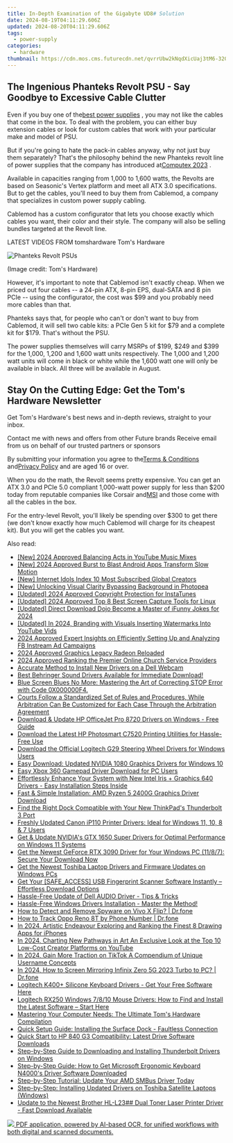 ```yaml
---
title: In-Depth Examination of the Gigabyte UD8# Solution
date: 2024-08-19T04:11:29.606Z
updated: 2024-08-20T04:11:29.606Z
tags:
  - power-supply
categories:
  - hardware
thumbnail: https://cdn.mos.cms.futurecdn.net/qvrrUbw2kNqdXicUaj3tM6-320-80.jpg
---
```


## The Ingenious Phanteks Revolt PSU - Say Goodbye to Excessive Cable Clutter

Even if you buy one of the[best power supplies](https://tools.techidaily.com) , you may not like the cables that come in the box. To deal with the problem, you can either buy extension cables or look for custom cables that work with your particular make and model of PSU.

 But if you're going to hate the pack-in cables anyway, why not just buy them separately? That's the philosophy behind the new Phanteks revolt line of power supplies that the company has introduced at[Computex 2023](https://tools.techidaily.com) .

 Available in capacities ranging from 1,000 to 1,600 watts, the Revolts are based on Seasonic's Vertex platform and meet all ATX 3.0 specifications. But to get the cables, you'll need to buy them from Cablemod, a company that specializes in custom power supply cabling.

 Cablemod has a custom configurator that lets you choose exactly which cables you want, their color and their style. The company will also be selling bundles targeted at the Revolt line.

 LATEST VIDEOS FROM tomshardware Tom's Hardware

![Phanteks Revolt PSUs](https://cdn.mos.cms.futurecdn.net/h6vKinoFtGPsECXkGvyNNL-320-80.jpg)

 (Image credit: Tom's Hardware)

 However, it's important to note that Cablemod isn't exactly cheap. When we priced out four cables -- a 24-pin ATX, 8-pin EPS, dual-SATA and 8 pin PCIe -- using the configurator, the cost was $99 and you probably need more cables than that.

 Phanteks says that, for people who can't or don't want to buy from Cablemod, it will sell two cable kits: a PCIe Gen 5 kit for $79 and a complete kit for $179\. That's without the PSU.

 The power supplies themselves will carry MSRPs of $199, $249 and $399 for the 1,000, 1,200 and 1,600 watt units respectively. The 1,000 and 1,200 watt units will come in black or white while the 1,600 watt one will only be available in black. All three will be available in August.

## Stay On the Cutting Edge: Get the Tom's Hardware Newsletter

 Get Tom's Hardware's best news and in-depth reviews, straight to your inbox.

 Contact me with news and offers from other Future brands  Receive email from us on behalf of our trusted partners or sponsors

 By submitting your information you agree to the[Terms & Conditions](https://futureplc.com/terms-conditions/) and[Privacy Policy](https://futureplc.com/privacy-policy/) and are aged 16 or over.

 When you do the math, the Revolt seems pretty expensive. You can get an ATX 3.0 and PCIe 5.0 compliant 1,000-watt power supply for less than $200 today from reputable companies like Corsair and[MSI](https://tools.techidaily.com) and those come with all the cables in the box.

 For the entry-level Revolt, you'll likely be spending over $300 to get there (we don't know exactly how much Cablemod will charge for its cheapest kit). But you will get the cables you want.

<ins class="adsbygoogle"
     style="display:block"
     data-ad-format="autorelaxed"
     data-ad-client="ca-pub-7571918770474297"
     data-ad-slot="1223367746"></ins>



<ins class="adsbygoogle"
     style="display:block"
     data-ad-client="ca-pub-7571918770474297"
     data-ad-slot="8358498916"
     data-ad-format="auto"
     data-full-width-responsive="true"></ins>

<span class="atpl-alsoreadstyle">Also read:</span>
<div><ul>
<li><a href="https://facebook-video-footage.techidaily.com/new-2024-approved-balancing-acts-in-youtube-music-mixes/"><u>[New] 2024 Approved  Balancing Acts in YouTube Music Mixes</u></a></li>
<li><a href="https://fox-access.techidaily.com/new-2024-approved-burst-to-blast-android-apps-transform-slow-motion/"><u>[New] 2024 Approved  Burst to Blast  Android Apps Transform Slow Motion</u></a></li>
<li><a href="https://youtube-data.techidaily.com/nternet-idols-index-10-most-subscribed-global-creators/"><u>[New] Internet Idols Index  10 Most Subscribed Global Creators</u></a></li>
<li><a href="https://some-approaches.techidaily.com/new-unlocking-visual-clarity-bypassing-background-in-photopea/"><u>[New] Unlocking Visual Clarity  Bypassing Background in Photopea</u></a></li>
<li><a href="https://instagram-video-files.techidaily.com/updated-2024-approved-copyright-protection-for-instatunes/"><u>[Updated] 2024 Approved  Copyright Protection for InstaTunes</u></a></li>
<li><a href="https://visual-screen-recording.techidaily.com/updated-2024-approved-top-8-best-screen-capture-tools-for-linux/"><u>[Updated] 2024 Approved  Top 8 Best Screen Capture Tools for Linux</u></a></li>
<li><a href="https://fox-cloud.techidaily.com/updated-direct-download-dojo-become-a-master-of-ifunny-jokes-for-2024/"><u>[Updated] Direct Download Dojo  Become a Master of iFunny Jokes for 2024</u></a></li>
<li><a href="https://youtube-zero.techidaily.com/ed-in-2024-branding-with-visuals-inserting-watermarks-into-youtube-vids/"><u>[Updated] In 2024, Branding with Visuals  Inserting Watermarks Into YouTube Vids</u></a></li>
<li><a href="https://facebook-clips.techidaily.com/2024-approved-expert-insights-on-efficiently-setting-up-and-analyzing-fb-instream-ad-campaigns/"><u>2024 Approved  Expert Insights on Efficiently Setting Up and Analyzing FB Instream Ad Campaigns</u></a></li>
<li><a href="https://screen-capture.techidaily.com/2024-approved-graphics-legacy-radeon-reloaded/"><u>2024 Approved  Graphics Legacy  Radeon Reloaded</u></a></li>
<li><a href="https://extra-support.techidaily.com/2024-approved-ranking-the-premier-online-church-service-providers/"><u>2024 Approved  Ranking the Premier Online Church Service Providers</u></a></li>
<li><a href="https://hardware-updates.techidaily.com/accurate-method-to-install-new-drivers-on-a-dell-webcam/"><u>Accurate Method to Install New Drivers on a Dell Webcam</u></a></li>
<li><a href="https://hardware-updates.techidaily.com/1722963331513-best-behringer-sound-drivers-available-for-immediate-download/"><u>Best Behringer Sound Drivers Available for Immediate Download!</u></a></li>
<li><a href="https://blue-screen-error.techidaily.com/1723199730407-blue-screen-blues-no-more-mastering-the-art-of-correcting-stop-error-with-code-0x000000f4/"><u>Blue Screen Blues No More: Mastering the Art of Correcting STOP Error with Code 0X000000F4.</u></a></li>
<li><a href="https://hardware-updates.techidaily.com/1722978743065-courts-follow-a-standardized-set-of-rules-and-procedures-while-arbitration-can-be-customized-for-each-case-through-the-arbitration-agreement/"><u>Courts Follow a Standardized Set of Rules and Procedures, While Arbitration Can Be Customized for Each Case Through the Arbitration Agreement</u></a></li>
<li><a href="https://hardware-updates.techidaily.com/download-and-update-hp-officejet-pro-8720-drivers-on-windows-free-guide/"><u>Download & Update HP OfficeJet Pro 8720 Drivers on Windows - Free Guide</u></a></li>
<li><a href="https://hardware-updates.techidaily.com/download-the-latest-hp-photosmart-c7520-printing-utilities-for-hassle-free-use/"><u>Download the Latest HP Photosmart C7520 Printing Utilities for Hassle-Free Use</u></a></li>
<li><a href="https://hardware-updates.techidaily.com/download-the-official-logitech-g29-steering-wheel-drivers-for-windows-users/"><u>Download the Official Logitech G29 Steering Wheel Drivers for Windows Users</u></a></li>
<li><a href="https://hardware-updates.techidaily.com/easy-download-updated-nvidia-1080-graphics-drivers-for-windows-10/"><u>Easy Download: Updated NVIDIA 1080 Graphics Drivers for Windows 10</u></a></li>
<li><a href="https://hardware-updates.techidaily.com/easy-xbox-360-gamepad-driver-download-for-pc-users/"><u>Easy Xbox 360 Gamepad Driver Download for PC Users</u></a></li>
<li><a href="https://hardware-updates.techidaily.com/1722974610369-effortlessly-enhance-your-system-with-new-intel-iris-plus-graphics-640-drivers-easy-installation-steps-inside/"><u>Effortlessly Enhance Your System with New Intel Iris + Graphics 640 Drivers - Easy Installation Steps Inside</u></a></li>
<li><a href="https://hardware-updates.techidaily.com/fast-and-simple-installation-amd-ryzen-5-2400g-graphics-driver-download/"><u>Fast & Simple Installation: AMD Ryzen 5 2400G Graphics Driver Download</u></a></li>
<li><a href="https://hardware-updates.techidaily.com/find-the-right-dock-compatible-with-your-new-thinkpads-thunderbolt-3-port/"><u>Find the Right Dock Compatible with Your New ThinkPad's Thunderbolt 3 Port</u></a></li>
<li><a href="https://hardware-updates.techidaily.com/freshly-updated-canon-ip110-printer-drivers-ideal-for-windows-11-10-8-and-7-users/"><u>Freshly Updated Canon iP110 Printer Drivers: Ideal for Windows 11, 10, 8 & 7 Users</u></a></li>
<li><a href="https://hardware-updates.techidaily.com/get-and-update-nvidias-gtx-1650-super-drivers-for-optimal-performance-on-windows-11-systems/"><u>Get & Update NVIDIA's GTX 1650 Super Drivers for Optimal Performance on Windows 11 Systems</u></a></li>
<li><a href="https://hardware-updates.techidaily.com/get-the-newest-geforce-rtx-3090-driver-for-your-windows-pc-1187-secure-your-download-now/"><u>Get the Newest GeForce RTX 3090 Driver for Your Windows PC (11/8/7): Secure Your Download Now</u></a></li>
<li><a href="https://hardware-updates.techidaily.com/get-the-newest-toshiba-laptop-drivers-and-firmware-updates-on-windows-pcs/"><u>Get the Newest Toshiba Laptop Drivers and Firmware Updates on Windows PCs</u></a></li>
<li><a href="https://hardware-updates.techidaily.com/1722970627068-get-your-safeaccess-usb-fingerprint-scanner-software-instantly-effortless-download-options/"><u>Get Your [SAFE_ACCESS] USB Fingerprint Scanner Software Instantly – Effortless Download Options</u></a></li>
<li><a href="https://hardware-updates.techidaily.com/hassle-free-update-of-dell-audio-driver-tips-and-tricks/"><u>Hassle-Free Update of Dell AUDIO Driver - Tips & Tricks</u></a></li>
<li><a href="https://hardware-updates.techidaily.com/1722963582837-hassle-free-windows-drivers-installation-master-the-method/"><u>Hassle-Free Windows Drivers Installation - Master the Method!</u></a></li>
<li><a href="https://android-location-track.techidaily.com/how-to-detect-and-remove-spyware-on-vivo-x-flip-drfone-by-drfone-virtual-android/"><u>How to Detect and Remove Spyware on Vivo X Flip? | Dr.fone</u></a></li>
<li><a href="https://android-location-track.techidaily.com/how-to-track-oppo-reno-8t-by-phone-number-drfone-by-drfone-virtual-android/"><u>How to Track Oppo Reno 8T by Phone Number | Dr.fone</u></a></li>
<li><a href="https://extra-resources.techidaily.com/in-2024-artistic-endeavour-exploring-and-ranking-the-finest-8-drawing-apps-for-iphones/"><u>In 2024, Artistic Endeavour  Exploring and Ranking the Finest 8 Drawing Apps for iPhones</u></a></li>
<li><a href="https://youtube-clips.techidaily.com/in-2024-charting-new-pathways-in-art-an-exclusive-look-at-the-top-10-low-cost-creator-platforms-on-youtube/"><u>In 2024, Charting New Pathways in Art  An Exclusive Look at the Top 10 Low-Cost Creator Platforms on YouTube</u></a></li>
<li><a href="https://tiktok-video-recordings.techidaily.com/in-2024-gain-more-traction-on-tiktok-a-compendium-of-unique-username-concepts/"><u>In 2024, Gain More Traction on TikTok  A Compendium of Unique Username Concepts</u></a></li>
<li><a href="https://screen-mirror.techidaily.com/in-2024-how-to-screen-mirroring-infinix-zero-5g-2023-turbo-to-pc-drfone-by-drfone-android/"><u>In 2024, How to Screen Mirroring Infinix Zero 5G 2023 Turbo to PC? | Dr.fone</u></a></li>
<li><a href="https://hardware-updates.techidaily.com/logitech-k400plus-silicone-keyboard-drivers-get-your-free-software-here/"><u>Logitech K400+ Silicone Keyboard Drivers - Get Your Free Software Here</u></a></li>
<li><a href="https://hardware-updates.techidaily.com/logitech-rx250-windows-7810-mouse-drivers-how-to-find-and-install-the-latest-software-start-here/"><u>Logitech RX250 Windows 7/8/10 Mouse Drivers: How to Find and Install the Latest Software – Start Here</u></a></li>
<li><a href="https://driver-install.techidaily.com/mastering-your-computer-needs-the-ultimate-toms-hardware-compilation/"><u>Mastering Your Computer Needs: The Ultimate Tom's Hardware Compilation</u></a></li>
<li><a href="https://hardware-updates.techidaily.com/quick-setup-guide-installing-the-surface-dock-faultless-connection/"><u>Quick Setup Guide: Installing the Surface Dock - Faultless Connection</u></a></li>
<li><a href="https://hardware-updates.techidaily.com/quick-start-to-hp-840-g3-compatibility-latest-drive-software-downloads/"><u>Quick Start to HP 840 G3 Compatibility: Latest Drive Software Downloads</u></a></li>
<li><a href="https://hardware-updates.techidaily.com/step-by-step-guide-to-downloading-and-installing-thunderbolt-drivers-on-windows/"><u>Step-by-Step Guide to Downloading and Installing Thunderbolt Drivers on Windows</u></a></li>
<li><a href="https://hardware-updates.techidaily.com/step-by-step-guide-how-to-get-microsoft-ergonomic-keyboard-n4000s-driver-software-downloaded/"><u>Step-by-Step Guide: How to Get Microsoft Ergonomic Keyboard N4000's Driver Software Downloaded</u></a></li>
<li><a href="https://hardware-updates.techidaily.com/step-by-step-tutorial-update-your-amd-smbus-driver-today/"><u>Step-by-Step Tutorial: Update Your AMD SMBus Driver Today</u></a></li>
<li><a href="https://hardware-updates.techidaily.com/step-by-step-installing-updated-drivers-on-toshiba-satellite-laptops-windows/"><u>Step-by-Step: Installing Updated Drivers on Toshiba Satellite Laptops (Windows)</u></a></li>
<li><a href="https://hardware-updates.techidaily.com/update-to-the-newest-brother-hl-l23-dual-toner-laser-printer-driver-fast-download-available/"><u>Update to the Newest Brother HL-L23## Dual Toner Laser Printer Driver - Fast Download Available</u></a></li>
</ul></div>

<!-- affiliate ads begin -->
<a href="https://checkout.abbyy.com/order/checkout.php?PRODS=39254549&QTY=1&AFFILIATE=108875&CART=1"> <img src="https://secure.avangate.com/images/merchant/0e5fb5c76fca16adbee503c9aff393cd/products/8_FR-Badges-NEW-FR-Standard-16-WIN-200.png" border="0"> PDF application, powered by AI-based OCR, for unified workflows with both digital and scanned documents. </a>
<!-- affiliate ads end -->